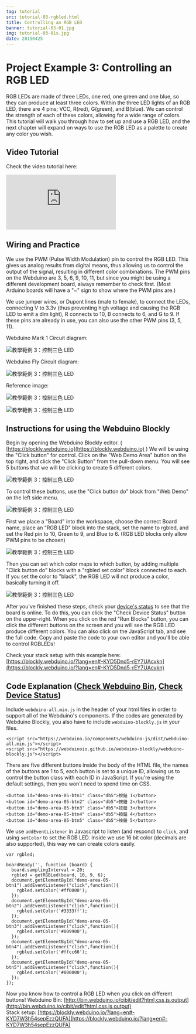 ```yaml
---
tag: tutorial
src: tutorial-03-rgbled.html
title: Controlling an RGB LED
banner: tutorial-03-01.jpg
img: tutorial-03-01s.jpg
date: 20150425
---
```


<!-- @@master  = ../../_layout.html-->

<!-- @@block  =  meta-->

<title>Project Example 3: Controlling an RGB LED :::: Webduino = Web × Arduino</title>

<meta name="description" content="RGB LEDs are made of three LEDs, one red, one green and one blue, so they can produce at least three colors. Within the three LED lights of an RGB LED, there are 4 pins; VCC, R(red), G(green), and B(blue). We can control the strength of each of these colors, allowing for a wide range of colors. This tutorial will walk you through how to set up and use a RGB LED, and the next chapter will expand on ways to use the RGB LED as a palette to create any color you wish.">

<meta itemprop="description" content="RGB LEDs are made of three LEDs, one red, one green and one blue, so they can produce at least three colors. Within the three LED lights of an RGB LED, there are 4 pins; VCC, R(red), G(green), and B(blue). We can control the strength of each of these colors, allowing for a wide range of colors. This tutorial will walk you through how to set up and use a RGB LED, and the next chapter will expand on ways to use the RGB LED as a palette to create any color you wish.">

<meta property="og:description" content="RGB LEDs are made of three LEDs, one red, one green and one blue, so they can produce at least three colors. Within the three LED lights of an RGB LED, there are 4 pins; VCC, R(red), G(green), and B(blue). We can control the strength of each of these colors, allowing for a wide range of colors. This tutorial will walk you through how to set up and use a RGB LED, and the next chapter will expand on ways to use the RGB LED as a palette to create any color you wish.">

<meta property="og:title" content="Project Example 3: Controlling an RGB LED " >

<meta property="og:url" content="https://webduino.io/tutorials/tutorial-03-rgbled.html">

<meta property="og:image" content="https://webduino.io/img/tutorials/tutorial-03-01s.jpg">

<meta itemprop="image" content="https://webduino.io/img/tutorials/tutorial-03-01s.jpg">

<include src="../_include-tutorials.html"></include>

<!-- @@close-->

<!-- @@block  =  preAndNext-->

<include src="../_include-tutorials-content.html"></include>

<!-- @@close-->



<!-- @@block  =  tutorials-->
# Project Example 3: Controlling an RGB LED 

RGB LEDs are made of three LEDs, one red, one green and one blue, so they can produce at least three colors. Within the three LED lights of an RGB LED, there are 4 pins; VCC, R(red), G(green), and B(blue). We can control the strength of each of these colors, allowing for a wide range of colors. This tutorial will walk you through how to set up and use a RGB LED, and the next chapter will expand on ways to use the RGB LED as a palette to create any color you wish.

<!-- <div class="buy-this">
	<span>三色 LED 燈相關套件：<a href="https://webduino.io/buy/webduino-package-plus.html" target="_blank">Webduino 基本套件 Plus ( 支援馬克 1 號、Fly )</a></span>
	<span>Webduino 開發板：<a href="https://webduino.io/buy/component-webduino-v1.html" target="_blank">Webduino 馬克一號</a>、<a href="https://webduino.io/buy/component-webduino-fly.html" target="_blank">Webduino Fly</a>、<a href="https://webduino.io/buy/component-webduino-uno-fly.html" target="_blank">Webduino Fly + Arduino UNO</a></span>
</div> -->

## Video Tutorial

<!-- 影片對應範例：[https://blockly.webduino.io/?page=tutorials/rgbled-2](https://blockly.webduino.io/?page=tutorials/rgbled-2)  --> 

Check the video tutorial here:
<iframe class="youtube" src="https://www.youtube.com/embed/VN4sKngbiGI" frameborder="0" allowfullscreen></iframe>

## Wiring and Practice

We use the PWM (Pulse Width Modulation) pin to control the RGB LED. This gives us analog results from digital means, thus allowing us to control the output of the signal, resulting in different color combinations. The PWM pins on the Webduino are 3, 5, 6, 9, 10, 11, but since you might be using a different development board, always remember to check first. (Most Arduino boards will have a "~" sign to show where the PWM pins are.)

We use jumper wires, or Dupont lines (male to female), to connect the LEDs, connecting V to 3.3v (thus preventing high voltage and causing the RGB LED to emit a dim light), R connects to 10, B connects to 6, and G to 9. If these pins are already in use, you can also use the other PWM pins (3, 5, 11).

Webduino Mark 1 Circuit diagram: 

![教學範例 3：控制三色 LED](../../img/tutorials/tutorial-03-02.jpg)

Webduino Fly Circuit diagram: 

![教學範例 3：控制三色 LED](../../img/tutorials/tutorial-03-02-fly.jpg)

Reference image:

![教學範例 3：控制三色 LED](../../img/tutorials/tutorial-03-04.jpg)

![教學範例 3：控制三色 LED](../../img/tutorials/tutorial-03-03.jpg)

<!-- <div class="buy-this">
	<span>三色 LED 燈相關套件：<a href="https://webduino.io/buy/webduino-package-plus.html" target="_blank">Webduino 基本套件 Plus ( 支援馬克 1 號、Fly )</a></span>
	<span>Webduino 開發板：<a href="https://webduino.io/buy/component-webduino-v1.html" target="_blank">Webduino 馬克一號</a>、<a href="https://webduino.io/buy/component-webduino-fly.html" target="_blank">Webduino Fly</a>、<a href="https://webduino.io/buy/component-webduino-uno-fly.html" target="_blank">Webduino Fly + Arduino UNO</a></span>
</div> -->

## Instructions for using the Webduino Blockly

Begin by opening the Webduino Blockly editor. ( [https://blockly.webduino.io](https://blockly.webduino.io) ) We will be using the "Click button" for control. Click on the "Web Demo Area" button on the top right, and click the "Click Button" from the pull-down menu. You will see 5 buttons that we will be clicking to create 5 different colors.

![教學範例 3：控制三色 LED](../../img/tutorials/en/tutorial-03-05.jpg)

To control these buttons, use the "Click button do" block from "Web Demo" on the left side menu.

![教學範例 3：控制三色 LED](../../img/tutorials/en/tutorial-03-06.jpg)

First we place a "Board" into the workspace, choose the correct Board name, place an "RGB LED" block into the stack, set the name to rgbled, and set the Red pin to 10, Green to 9, and Blue to 6. (RGB LED blocks only allow PWM pins to be chosen)

![教學範例 3：控制三色 LED](../../img/tutorials/en/tutorial-03-07.jpg)

Then you can set which color maps to which button, by adding multiple "Click button do" blocks with a "rgbled set color" block connected to each. If you set the color to "black", the RGB LED will not produce a color, basically turning it off.

![教學範例 3：控制三色 LED](../../img/tutorials/en/tutorial-03-08.jpg)

After you've finished these steps, check your [device's status](https://webduino.io/device.html) to see that the board is online. To do this, you can click the "Check Device Status" button on the upper-right. When you click on the red "Run Blocks" button, you can click the different buttons on the screen and you will see the RGB LED produce different colors. You can also click on the JavaScript tab, and see the full code. Copy and paste the code to your own editor and you'll be able to control RGBLEDs!  

Check your stack setup with this example here: [https://blockly.webduino.io/?lang=en#-KYD5Dnd5-rEY7UAcvkn](https://blockly.webduino.io/?lang=en#-KYD5Dnd5-rEY7UAcvkn) 

## Code Explanation ([Check Webduino Bin](http://bin.webduino.io/hugos/edit?html,css,js,output), [Check Device Status](https://webduino.io/device.html))

Include `webduino-all.min.js` in the header of your html files in order to support all of the Webduino's components. If the codes are generated by Webduino Blockly, you also have to include `webduino-blockly.js` in your files.

	<script src="https://webduino.io/components/webduino-js/dist/webduino-all.min.js"></script>
	<script src="https://webduinoio.github.io/webduino-blockly/webduino-blockly.js"></script>

There are five different buttons inside the body of the HTML file, the names of the buttons are 1 to 5, each button is set to a unique ID, allowing us to control the button class with each ID in JavaScript. If you're using the default settings, then you won't need to spend time on CSS.

	<button id="demo-area-05-btn1" class="db5">按鈕 1</button>
	<button id="demo-area-05-btn2" class="db5">按鈕 2</button>
	<button id="demo-area-05-btn3" class="db5">按鈕 3</button>
	<button id="demo-area-05-btn4" class="db5">按鈕 4</button>
	<button id="demo-area-05-btn5" class="db5">按鈕 5</button>

We use `addEventListener` in Javascript to listen (and respond) to `click`, and using `setColor` to set the RGB LED. Inside we use 16 bit color (decimals are also supported), this way we can create colors easily.

	var rgbled;

	boardReady('', function (board) {
	  board.samplingInterval = 20;
	  rgbled = getRGBLed(board, 10, 9, 6);
	  document.getElementById("demo-area-05-btn1").addEventListener("click",function(){
	    rgbled.setColor('#ff0000');
	  });
	  document.getElementById("demo-area-05-btn2").addEventListener("click",function(){
	    rgbled.setColor('#3333ff');
	  });
	  document.getElementById("demo-area-05-btn3").addEventListener("click",function(){
	    rgbled.setColor('#009900');
	  });
	  document.getElementById("demo-area-05-btn4").addEventListener("click",function(){
	    rgbled.setColor('#ffcc66');
	  });
	  document.getElementById("demo-area-05-btn5").addEventListener("click",function(){
	    rgbled.setColor('#000000');
	  });
	});

Now you know how to control a RGB LED when you click on different buttons! 
Webduino Bin: [http://bin.webduino.io/cibit/edit?html,css,js,output](http://bin.webduino.io/cibit/edit?html,css,js,output)  
Stack setup: [https://blockly.webduino.io/?lang=en#-KYD7W3h54sepEzzQUFA](https://blockly.webduino.io/?lang=en#-KYD7W3h54sepEzzQUFA)

<!-- ## 三色 LED 的延伸教學：

[Webduino Blockly 課程 2-1：三色 LED 燈](https://blockly.webduino.io/?lang=zh-hant&page=tutorials/rgbled-1#-JvMrEKwwqW2P607oFz2)  
[Webduino Blockly 課程 2-2：三色 LED 燈切換顏色](https://blockly.webduino.io/?lang=zh-hant&page=tutorials/rgbled-2#-JvMroBFx1XYaMemJmOm)

<div class="buy-this">
	<span>三色 LED 燈相關套件：<a href="https://webduino.io/buy/webduino-package-plus.html" target="_blank">Webduino 基本套件 Plus ( 支援馬克 1 號、Fly )</a></span>
	<span>Webduino 開發板：<a href="https://webduino.io/buy/component-webduino-v1.html" target="_blank">Webduino 馬克一號</a>、<a href="https://webduino.io/buy/component-webduino-fly.html" target="_blank">Webduino Fly</a>、<a href="https://webduino.io/buy/component-webduino-uno-fly.html" target="_blank">Webduino Fly + Arduino UNO</a></span>
</div> -->



<!-- @@close-->